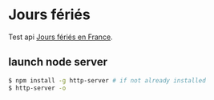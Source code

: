 # Jours fériés

Test api [Jours fériés en France](https://api.gouv.fr/documentation/jours-feries).

## launch node server

```bash
$ npm install -g http-server # if not already installed
$ http-server -o
```
